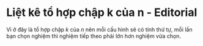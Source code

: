 # Liệt kê tổ hợp chập k của n - Editorial

Vì ở đây là tổ hợp chập $k$ của $n$ nên mỗi cấu hình sẽ có tính thứ tự, mỗi lần bạn chọn nghiệm thì nghiệm tiếp theo phải lớn hơn nghiệm vừa chọn.